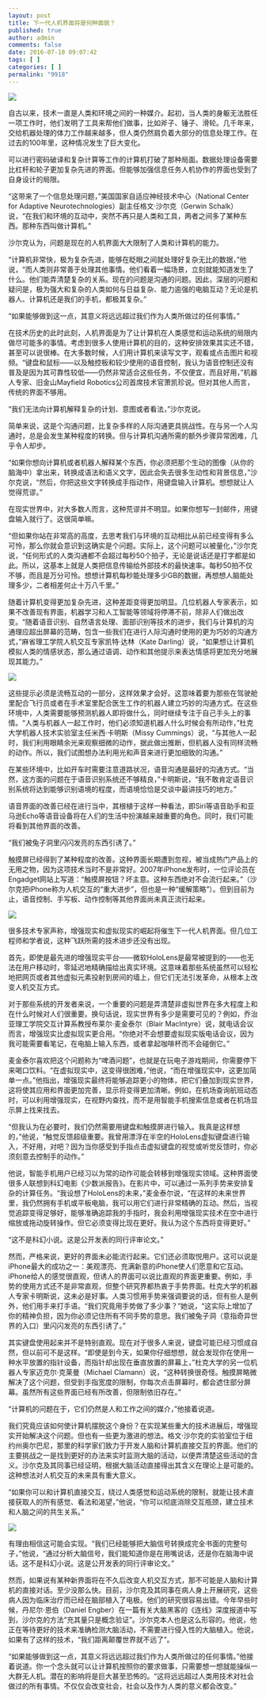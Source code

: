 ```yaml
---
layout: post
title: 下一代人机界面将是何种面貌？
published: true
author: admin
comments: false
date: 2016-07-18 09:07:42
tags: [ ]
categories: [ ]
permalink: "9918"
---
```

![][1]

自古以来，技术一直是人类和环境之间的一种媒介。起初，当人类的身躯无法胜任一项工作时，他们发明了工具来帮他们做事，比如斧子、锤子、滑轮。几千年来，交给机器处理的体力工作越来越多，但人类仍然肩负着大部分的信息处理工作。在过去的100年里，这种情况发生了巨大变化。

可以进行密码破译和复杂计算等工作的计算机打破了那种局面。数据处理设备需要比杠杆和轮子更加复杂先进的界面。但能够加强信息任务人机协作的界面也受到了自身设计的局限。

“这带来了一个信息处理问题，”美国国家自适应神经技术中心（National Center for Adaptive Neurotechnologies）副主任格文·沙尔克（Gerwin Schalk）说，“在我们和环境的互动中，突然不再只是人类和工具，两者之间多了某种东西。那种东西叫做计算机。”

沙尔克认为，问题是现在的人机界面大大限制了人类和计算机的能力。

“计算机非常快，极为复杂先进，能够在眨眼之间就处理好复杂无比的数据，”他说，“而人类则非常善于处理其他事情。他们看着一幅场景，立刻就能知道发生了什么。他们能弄清楚复杂的关系。现在的问题是沟通的问题。因此，深层的问题和疑问是，极为强大和复杂的人类如何与日益复杂、能力逾强的电脑互动？无论是机器人、计算机还是我们的手机，都极其复杂。”

“如果能够做到这一点，其意义将远远超过我们作为人类所做过的任何事情。”

在技术历史的此时此刻，人机界面是为了让计算机在人类感觉和运动系统的局限内做尽可能多的事情。考虑到很多人使用计算机的目的，这种安排效果其实还不错，甚至可以说很棒。在大多数时候，人们用计算机来读写文字，观看或点击图片和视频。“键盘和鼠标——以及触控板和较少使用的语音控制，我认为语音控制还没有普及是因为其可靠性较低——仍然非常适合这些任务，不仅便宜，而且好用，”机器人专家、旧金山Mayfield Robotics公司首席技术官萧凯珍说。但对其他人而言，传统的界面不够用。

“我们无法向计算机解释复杂的计划、意图或者看法，”沙尔克说。

简单来说，这是个沟通问题，比复杂多样的人际沟通更具挑战性。在与另一个人沟通时，总是会发生某种程度的转换。但与计算机沟通所需的额外步骤异常困难，几乎令人却步。

“如果你想向计算机或者机器人解释某个东西，你必须把那个生动的图像（从你的脑海中）拿出来，转换成语法和语义文字，因此会失去很多生动性和背景信息，”沙尔克说，“然后，你把这些文字转换成手指动作，用键盘输入计算机。想想就让人觉得荒谬。”

在现实世界中，对大多数人而言，这种荒谬并不明显。如果你想写一封邮件，用键盘输入就行了。这很简单嘛。

“但如果你站在非常高的高度，去思考我们与环境的互动相比从前已经变得有多么可怜，那么你就会意识到这确实是个问题。实际上，这个问题可以被量化，”沙尔克说，“任何形式的人类沟通都不会超过每秒50个拍子，无论是说话还是打字都是如此。所以，这基本上就是人类把信息传输给外部技术的最快速率。每秒50拍不仅不够，而且是万分可怜。想想计算机每秒能处理多少GB的数据，再想想人脑能处理多少，二者相差何止十万八千里。”

随着计算机变得更加复杂先进，这种差距变得更加明显。几位机器人专家表示，如果不改善现有界面，机器学习和人工智能等领域将停滞不前，除非人们做出改变。“随着语音识别、自然语言处理、面部识别等技术的进步，我们与计算机的沟通理应超出屏幕的范畴，包含一些我们在进行人际沟通时使用的更为巧妙的沟通方式，”麻省理工学院人机交互专家凯特·达林（Kate Darling）说，“如果想让计算机模拟人类的情感状态，那么通过语调、动作和其他提示来表达情感将更加充分地展现其能力。”

![][2]

这些提示必须是流畅互动的一部分，这样效果才会好。这意味着要为那些在驾驶舱里配合飞行员或者在手术室里配合医生工作的机器人建立巧妙的沟通方式。在这些环境中，人类需要能够预测机器人即将做什么，同时继续专注于自己手头上的事情。“人类与机器人一起工作时，他们必须知道机器人什么时候会有所动作，”杜克大学机器人技术实验室主任米西·卡明斯（Missy Cummings）说，“与其他人一起时，我们利用眼睛余光来观察细微的动作，据此做出推断，但机器人没有同样流畅的动作。所以，我们试图想办法利用光和声音来进行更加细致的沟通。”

在某些环境中，比如开车时需要注意道路状况，语音沟通是最好的沟通方式。“当然，这方面的问题在于语音识别系统还不够精良，”卡明斯说，“我不敢肯定语音识别系统将达到能够识别语境的程度，而语境恰恰是交谈中最讲技巧的地方。”

语音界面的改善已经在进行当中，其根植于这样一种看法，即Siri等语音助手和亚马逊Echo等语音设备将在人们的生活中扮演越来越重要的角色。同时，我们可能将看到其他界面的改善。

“我们被兔子洞里闪闪发亮的东西引诱了。”

触摸屏已经得到了某种程度的改善。这种界面长期遭到忽视，被当成热门产品上的无用之物，因为这项技术当时不是非常好。2007年iPhone发布时，一位评论员在Engadget网站上写道：“触摸屏按钮？坏主意。这种东西绝对不会流行起来。”（沙尔克把iPhone称为人机交互的“重大进步”，但也是一种“缓解策略”）。但到目前为止，语音控制、手写板、动作控制等其他界面尚未真正流行起来。

![][3]

很多技术专家声称，增强现实和虚拟现实的崛起将催生下一代人机界面。但几位工程师和学者说，这种飞跃所需的技术进步还没有出现。

首先，即使是最先进的增强现实平台——微软HoloLens是最常被提到的——也无法在用户移动时，零延迟地精确描绘出真实环境。这意味着那些系统虽然可以轻松地把网页或者其他虚拟元素投射到房间的墙上，但它们无法引发革命，从根本上改变人机交互方式。

对于那些系统的开发者来说，一个重要的问题是弄清楚非虚拟世界在多大程度上和在什么时候对人们很重要。换句话说，现实世界有多少是需要可见的？例如，乔治亚理工学院交互计算系教授布莱尔·麦金泰尔（Blair MacIntyre）说，就电话会议而言，增强现实比虚拟现实更合用。“你绝对不会想要虚拟现实版电话会议，因为我可能需要看笔记，在电脑上输入东西，或者拿起咖啡杯而不会碰倒它。”

麦金泰尔喜欢把这个问题称为“啤酒问题”，也就是在玩电子游戏期间，你需要停下来喝口饮料。“在虚拟现实中，这变得很困难，”他说，“而在增强现实中，这更加简单一点。”他指出，增强现实最终将能够追踪更小的物体，把它们叠加到现实世界，这将使其应用和界面更加完善，显示将变得更加清晰。例如，在机场查询航班动态时，可以利用增强现实，在视野内查找，而不是用智能手机搜索信息或者在机场显示屏上找来找去。

“但我认为在必要时，我们仍然需要用键盘和触摸屏进行输入。我真是这样想的，”他说，“触觉反馈超级重要。我曾用漂浮在半空的HoloLens虚拟键盘进行输入，不好用，对吧？因为当你感受到手指点击虚拟键盘的视觉或听觉反馈时，你必须刻意去控制手的动作。”

他说，智能手机用户已经习以为常的动作可能会转移到增强现实领域。这种界面使很多人联想到科幻电影《少数派报告》。在影片中，可以通过一系列手势来安排复杂的计算任务。“我设想了HoloLens的未来，”麦金泰尔说，“在这样的未来世界里，我仍然拥有手机或平板电脑，我可以用它们进行非常精确的互动。然后，当视觉追踪变得足够好，能够准确追踪我的手指时，我会利用增强现实技术在空中进行缩放或拖动旋转操作。但它必须变得比现在更好。我认为这个东西将变得更好。”

“这不是科幻小说。这是公开发表的同行评审论文。”

然而，严格来说，更好的界面未必能流行起来。它们还必须取悦用户。这可以说是iPhone最大的成功之一：美观漂亮、充满新意的iPhone使人们愿意和它互动。iPhone给人的感觉很直观，但诱人的界面可以说比直观的界面更重要。例如，手势的使用方式还不是非常直观，但整个研究界都热衷于手势界面。杜克大学的机器人专家卡明斯说，这未必是好事。人类习惯用手势来强调要说的话，但有些人是例外，他们用手来打手语。“我们究竟用手势做了多少事？”她说，“这实际上增加了你的精神负担，因为你必须记住所有不同手势的意思。我们被兔子洞（意指奇异世界的入口）里闪闪发亮的东西引诱了。”

其实键盘使用起来并不是特别直观。现在对于很多人来说，键盘可能已经习惯成自然，但以前可不是这样。“即使是到今天，如果你仔细想想，就会发现你在使用一种水平放置的指针设备，而指针却出现在垂直放置的屏幕上，”杜克大学的另一位机器人专家迈克尔·克莱曼（Michael Clamann）说，“这种转换很奇怪。触摸屏略微解决了这个问题，但受到手指宽度的限制，你每次点击屏幕时，都会遮住部分屏幕。虽然所有这些界面已经有所改善，但限制依旧存在。”

“计算机的问题在于，它们仍然是人和工作之间的媒介，”他接着说道。

我们究竟应该如何使计算机摆脱这个身份？在实现某些重大的技术进展后，增强现实开始解决这个问题。但也有一些更为激进的想法。格文·沙尔克的实验室位于纽约州奥尔巴尼，那里的科学家们致力于开发人脑和计算机直接交互的界面。他们的主要挑战之一是找到更好的办法来实时监测大脑的活动，以便弄清楚这些活动的含义。沙尔克及其同事已经证明，根据大脑活动直接得出其含义在理论上是可能的。这种想法对人机交互的未来具有重大意义。

“如果你可以和计算机直接交互，绕过人类感觉和运动系统的限制，就能让技术直接获取人的所有感觉、看法和渴望，”他说，“你可以彻底消除交互瓶颈，建立技术和人脑之间的共生关系。”

![][4]

有理由相信这可能会实现。“我们已经能够把大脑信号转换成完全书面的完整句子，”他说，“通过分析大脑信号，我们能知道你是在用嘴说话，还是你在脑海中说话。这不是科幻小说。这是公开发表的同行评审论文。”

然而，如果说有某种新界面将在不久后改变人机交互方式，那不可能是人脑和计算机的直接对话。至少没那么快。目前，沙尔克及其同事在病人身上开展研究，这些病人因为临床治疗而已经在脑部植入了电极。他们的研究很容易出错。今年早些时候，丹尼尔·恩伯（Daniel Engber）在一篇有关大脑黑客的《连线》深度报道中写到，沙尔克的方法“充其量只是概念验证”。沙尔克本人也是这么形容的。他说，他正在等待更好的技术来准确检测大脑活动，不需要进行侵入性的大脑植入。他说，如果有了这样的技术，“我们距离颠覆世界就不远了”。

“如果能够做到这一点，其意义将远远超过我们作为人类所做过的任何事情。”他接着说道。你一个念头就可以让计算机按照你的要求做事，只需要想一想就能操纵一大群无人机。潜在的影响将是巨大甚至恐怖的。“这将远远超过人类用技术对社会做过的所有事情。不仅仅会改变社会，社会以及作为人类的意义都会改变。”

 [1]: http://yongz.com/yz/wp-content/uploads/2016/07/a2ff2897d0be9f8e46f4f784eb83259e.jpg
 [2]: http://yongz.com/yz/wp-content/uploads/2016/07/ed37d9544715b0bfc903eb6d5707f434.jpg
 [3]: http://yongz.com/yz/wp-content/uploads/2016/07/efcf3563823e4c9b9cfb4f84ac1cea9d.jpg
 [4]: http://yongz.com/yz/wp-content/uploads/2016/07/ecac1fcb0efd21385b3047540e293022.jpg